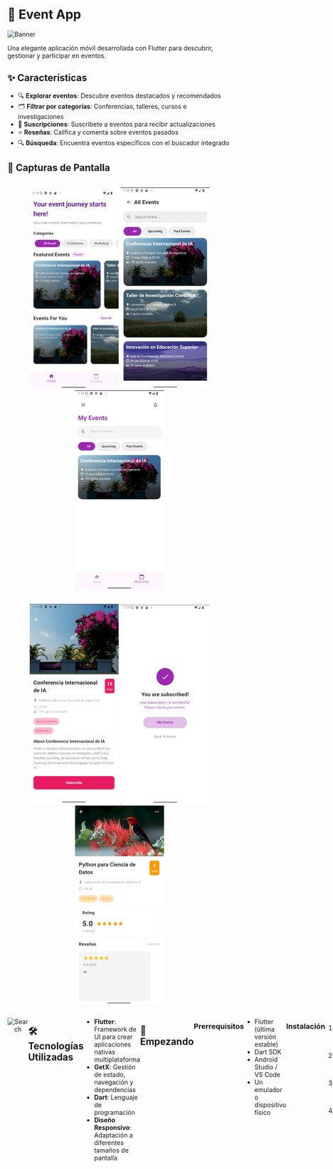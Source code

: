 # 🎉 Event App

![Banner](https://img.shields.io/badge/Event%20App-Tu%20Próximo%20Evento%20Está%20Aquí-purple)

Una elegante aplicación móvil desarrollada con Flutter para descubrir, gestionar y participar en eventos.

## ✨ Características

- 🔍 **Explorar eventos**: Descubre eventos destacados y recomendados
- 🗂️ **Filtrar por categorías**: Conferencias, talleres, cursos e investigaciones
- 🔔 **Suscripciones**: Suscríbete a eventos para recibir actualizaciones
- ⭐ **Reseñas**: Califica y comenta sobre eventos pasados
- 🔍 **Búsqueda**: Encuentra eventos específicos con el buscador integrado

## 📱 Capturas de Pantalla

<div style="display: flex; justify-content: space-between;">
  <p align="center">
    <img src=".github/assets/homepage.png" width="200" alt="HomePage"/>
    <img src=".github/assets/allevents.png" width="200" alt="AllEvents"/>
    <img src=".github/assets/myevents.png" width="200" alt="MyEvents"/>
  </p>
</div>

<div style="display: flex; justify-content: space-between;">
  <p align="center">
    <img src=".github/assets/eventdetails.png" width="200" alt="EventDetails"/>
    <img src=".github/assets/confirmation.png" width="200" alt="Confirmation"/>
    <img src=".github/assets/pastevent.png" width="200" alt="PastEvents"/>
  </p>
</div>

<div style="display: flex; justify-content: space-between;">
  <p align="center">
    <img src=".github/assets/reseña.png" width="200" alt="Search"/>
  </p>

## 🛠️ Tecnologías Utilizadas

- **Flutter**: Framework de UI para crear aplicaciones nativas multiplataforma
- **GetX**: Gestión de estado, navegación y dependencias
- **Dart**: Lenguaje de programación
- **Diseño Responsivo**: Adaptación a diferentes tamaños de pantalla

## 🚀 Empezando

### Prerrequisitos

- Flutter (última versión estable)
- Dart SDK
- Android Studio / VS Code
- Un emulador o dispositivo físico

### Instalación

1. Clona el repositorio:
   ```bash
   git clone https://github.com/tu-usuario/event_app.git
   ```

2. Navega al directorio del proyecto:
   ```bash
   cd event_app
   ```

3. Instala las dependencias:
   ```bash
   flutter pub get
   ```

4. Ejecuta la aplicación:
   ```bash
   flutter run
   ```

## 📊 Estructura del Proyecto

```
lib/
├── controllers/       # Controladores GetX
├── data/              # Fuentes de datos
├── models/            # Modelos de datos
├── pages/             # Pantallas de la aplicación
├── routes/            # Configuración de rutas
├── widgets/           # Widgets reutilizables
└── main.dart          # Punto de entrada
```





